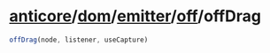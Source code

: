 # [anticore](../../../../../../#reference)/[dom](../../../#reference)/[emitter](../../#reference)/[off](../#reference)/<a name="reference">offDrag</a>

```js
offDrag(node, listener, useCapture)
```